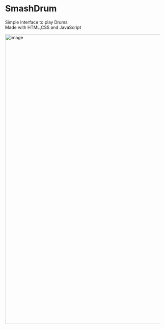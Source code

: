 # SmashDrum
Simple Interface to play Drums <br>
Made with HTML,CSS and JavaScript

<img width="944" alt="image" src="https://github.com/KhushiGandhi26/SmashDrum/assets/91653619/7f6df088-c87a-42a5-9891-798569c74c45">
